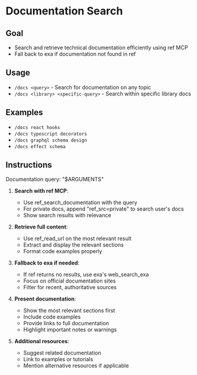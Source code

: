 # Documentation Search

## Goal

- Search and retrieve technical documentation efficiently using ref MCP
- Fall back to exa if documentation not found in ref

## Usage

- `/docs <query>` - Search for documentation on any topic
- `/docs <library> <specific-query>` - Search within specific library docs

## Examples

- `/docs react hooks`
- `/docs typescript decorators`
- `/docs graphql schema design`
- `/docs effect schema`

## Instructions

Documentation query: "$ARGUMENTS"

1. **Search with ref MCP**:
   - Use ref_search_documentation with the query
   - For private docs, append "ref_src=private" to search user's docs
   - Show search results with relevance

2. **Retrieve full content**:
   - Use ref_read_url on the most relevant result
   - Extract and display the relevant sections
   - Format code examples properly

3. **Fallback to exa if needed**:
   - If ref returns no results, use exa's web_search_exa
   - Focus on official documentation sites
   - Filter for recent, authoritative sources

4. **Present documentation**:
   - Show the most relevant sections first
   - Include code examples
   - Provide links to full documentation
   - Highlight important notes or warnings

5. **Additional resources**:
   - Suggest related documentation
   - Link to examples or tutorials
   - Mention alternative resources if applicable
